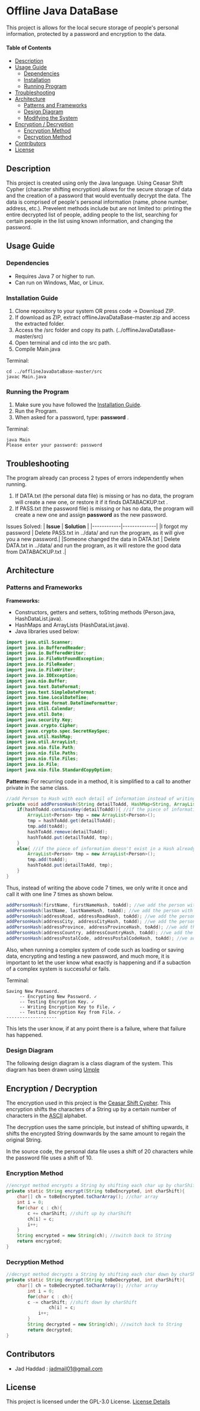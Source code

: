 # Offline Java DataBase 
This project is allows for the local secure storage of people's personal information, protected by a password and encryption to the data. 
 
#### Table of Contents 
- [Description](#desc)
- [Usage Guide](#inst)
  * [Dependencies](#depd)
  * [Installation](#inst1)
  * [Running Program](#runp)
- [Troubleshooting](#trbl)
- [Architecture](#arch)
  * [Patterns and Frameworks](#ptfr)
  * [Design Diagram](#dsdg)
  * [Modifying the System](#mods)
- [Encryption / Decryption](#encr)
  * [Encryption Method](#encrmethod)
  * [Decryption Method](#decrmethod)
- [Contributors](#cont)
- [License](#lics)

<a name="desc"></a>
## Description

This project is created using only the Java language. Using Ceasar Shift Cypher (character shifting encryption) allows for the secure storage of data and the creation of a password that would eventually decrypt the data. The data is comprised of people's personal information (name, phone number, address, etc.). Prevelent methods include but are not limited to: printing the entire decrypted list of people, adding people to the list, searching for certain people in the list using known information, and changing the password.


<a name="inst"></a>
## Usage Guide
<a name="depd"></a>
### Dependencies
- Requires Java 7 or higher to run.
- Can run on Windows, Mac, or Linux.

<a name="inst1"></a>
### Installation Guide
1. Clone repository to your system OR press code -> Download ZIP.
2. If download as ZIP, extract offlineJavaDataBase-master.zip and access the extracted folder.
3. Access the /src folder and copy its path. (../offlineJavaDataBase-master/src)
4. Open terminal and cd into the src path.
5. Compile Main.java

Terminal:
```
cd ../offlineJavaDataBase-master/src
javac Main.java
```
<a name="runp"></a>
### Running the Program
1. Make sure you have followed the [Installation Guide](#inst1).
2. Run the Program.
3. When asked for a password, type: **password** .

Terminal:
```
java Main
Please enter your password: password
```
<a name="trbl"></a>
## Troubleshooting
The program already can process 2 types of errors independently when running.
1. If DATA.txt (the personal data file) is missing or has no data, the program will create a new one, or restore it if it finds DATABACKUP.txt .
2. If PASS.txt (the password file) is missing or has no data, the program will create a new one and assign **password** as the new password.

Issues Solved:
| **Issue**      | **Solution**     |
|------------|--------------|
|I forgot my password | Delete PASS.txt in ../data/ and run the program, as it will give you a new password.|
|Someone changed the data in DATA.txt | Delete DATA.txt in ../data/ and run the program, as it will restore the good data from DATABACKUP.txt .|

<a name="arch"></a>
## Architecture
<a name="ptfr"></a>
### Patterns and Frameworks
**Frameworks:**
- Constructors, getters and setters, toString methods (Person.java, HashDataList.java).
- HashMaps and ArrayLists (HashDataList.java).
- Java libraries used below:
```java
import java.util.Scanner;
import java.io.BufferedReader;
import java.io.BufferedWriter;
import java.io.FileNotFoundException;
import java.io.FileReader;
import java.io.FileWriter;
import java.io.IOException;
import java.nio.Buffer;
import java.text.DateFormat;
import java.text.SimpleDateFormat;
import java.time.LocalDateTime;
import java.time.format.DateTimeFormatter;
import java.util.Calendar;
import java.util.Date;
import java.security.Key;
import javax.crypto.Cipher;
import javax.crypto.spec.SecretKeySpec;
import java.util.HashMap;
import java.util.ArrayList;
import java.nio.file.Path; 
import java.nio.file.Paths;
import java.nio.file.Files;
import java.io.File;
import java.nio.file.StandardCopyOption;
```

**Patterns:**
For recurring code in a method, it is simplified to a call to another private in the same class. 
```java
//add Person to Hash with each detail of information instead of writing the code 10 times
private void addPersonHash(String detailToAdd, HashMap<String, ArrayList<Person>> hashToAdd, Person toAdd){
	if(hashToAdd.containsKey(detailToAdd)){ //if the piece of information already exists in a Hash we only add to the array list in the hash
		ArrayList<Person> tmp = new ArrayList<Person>();
		tmp = hashToAdd.get(detailToAdd);
		tmp.add(toAdd);
		hashToAdd.remove(detailToAdd);
		hashToAdd.put(detailToAdd, tmp);
	}
	else{ //if the piece of information doesn't exist in a Hash already we create a new hash
		ArrayList<Person> tmp = new ArrayList<Person>();
		tmp.add(toAdd);
		hashToAdd.put(detailToAdd, tmp);
	}
}
```
Thus, instead of writing the above code 7 times, we only write it once and call it with one line 7 times as shown below.
```java
addPersonHash(firstName, firstNameHash, toAdd); //we add the person with the first name to its hash
addPersonHash(lastName, lastNameHash, toAdd); //we add the person with the last name to its hash
addPersonHash(addressRoad, addressRoadHash, toAdd); //we add the person with the road to its hash
addPersonHash(addressCity, addressCityHash, toAdd); //we add the person with the city to its hash
addPersonHash(addressProvince, addressProvinceHash, toAdd); //we add the person with the province to its hash
addPersonHash(addressCountry, addressCountryHash, toAdd); //we add the person with the country to its hash
addPersonHash(addressPostalCode, addressPostalCodeHash, toAdd); //we add the person with the pc to its hash
```
		
Also, when running a complex system of code such as loading or saving data, encrypting and testing a new password, and much more, it is important to let the user know what exactly is happening and if a subaction of a complex system is successful or fails.

Terminal:
```
Saving New Password.
     -- Encrypting New Password. ✓
     -- Testing Encryption Key. ✓
     -- Writing Encryption Key to File. ✓
     -- Testing Encryption Key from File. ✓
-------------------
```
This lets the user know, if at any point there is a failure, where that failure has happened.

<a name="dsdg"></a>
### Design Diagram
The following design diagram is a class diagram of the system. This diagram has been drawn using [Umple](https://www.umple.org/)


<a name="encr"></a>
## Encryption / Decryption
The encryption used in this project is the [Ceasar Shift Cypher](https://en.wikipedia.org/wiki/Caesar_cipher). This encryption shifts the characters of a String up by a certain number of characters in the [ASCII](https://www.ascii-code.com/) alphabet.

The decryption uses the same principle, but instead of shifting upwards, it shifts the encrypted String downwards by the same amount to regain the original String.

In the source code, the personal data file uses a shift of 20 characters while the password file uses a shift of 10.

<a name="encrmethod"></a>
### Encryption Method
```java
//encrypt method encrypts a String by shifting each char up by charShift
private static String encrypt(String toBeEncrypted, int charShift){
	char[] ch = toBeEncrypted.toCharArray(); //char array
	int i = 0;
	for(char c : ch){
		c += charShift; //shift up by charShift
		ch[i] = c;
		i++;
	}
	String encrypted = new String(ch); //switch back to String
	return encrypted;
}
```

<a name="decrmethod"></a>
### Decryption Method
```java
//decrypt method decrypts a String by shifting each char down by charShift 
private static String decrypt(String toBeDecrypted, int charShift){ 
	char[] ch = toBeDecrypted.toCharArray(); //char array 
        int i = 0; 
        for(char c : ch){ 
		c -= charShift; //shift down by charShift 
            	ch[i] = c; 
           	i++; 
        } 
        String decrypted = new String(ch); //switch back to String 
        return decrypted; 
}
```

<a name="cont"></a>
## Contributors
- Jad Haddad : jadmail01@gmail.com

<a name="lics"></a>
## License
This project is licensed under the GPL-3.0 License. [License Details](../master/LICENSE)

